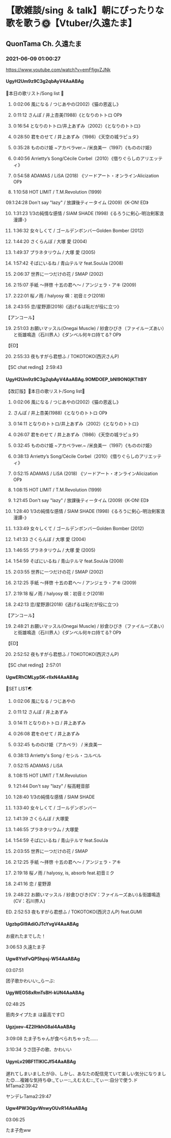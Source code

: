 # 【歌雑談/sing ＆ talk】朝にぴったりな歌を歌う🌞【Vtuber/久遠たま】

## QuonTama Ch. 久遠たま

### 2021-06-09 01:00:27

https://www.youtube.com/watch?v=emFfjgvZJNk

#### UgyH2Um9z9C3g2qbAyV4AaABAg

🌸本日の歌リスト/Song list 🌸

01. 0:02:06 風になる / つじあやの(2002)《猫の恩返し》

02. 0:11:12 さんぽ / 井上杏美(1988)《となりのトトロ OP》

03. 0:16:54 となりのトトロ/井上あずみ（2002）《となりのトトロ》

04. 0:28:50 君をのせて / 井上あずみ（1986）《天空の城ラピュタ》 

05. 0:35:28 もののけ姫 ~アカペラver.~ /米良美一（1997）《もののけ姫》

06. 0:40:56 Arrietty’s Song/Cécile Corbel（2010）《借りぐらしのアリエッティ》

07. 0:54:58 ADAMAS / LiSA (2018) 《ソードアート・オンラインAlicization OP》

08. 1:10:58 HOT LIMIT / T.M.Revolution (1999)

09.1:24:28 Don't say "lazy" / 放課後ティータイム (2009)《K-ON! ED》

10. 1:31:23 1/3の純情な感情 / SIAM SHADE (1998)《るろうに剣心-明治剣客浪漫譚-》

11. 1:36:32 女々しくて / ゴールデンボンバーGolden Bomber (2012)

12. 1:44:20 さくらんぼ / 大塚 愛 (2004)

13. 1:49:37 プラネタリウム / 大塚 愛 (2005)

14. 1:57:42 そばにいるね / 青山テルマ feat.SoulJa (2008)

15. 2:06:37 世界に一つだけの花 / SMAP (2002)

16. 2:15:07 手紙 ～拝啓 十五の君へ～ / アンジェラ・アキ (2009)

17. 2:22:01 桜ノ雨 / halyosy 唄：初音ミク(2018)

18. 2:43:55 恋/星野源(2018)《逃げるは恥だが役に立つ》

【アンコール】

19. 2:51:03 お願いマッスル(Onegai Muscle) / 紗倉ひびき（ファイルーズあい）と街雄鳴造（石川界人）《ダンベル何キロ持てる? OP》

【ED】

20. 2:55:33 夜もすがら君想ふ / TOKOTOKO(西沢さんP)

【SC chat reding】2:59:43



#### UgyH2Um9z9C3g2qbAyV4AaABAg.9OMDOEP_bNl9ON0jKTItBY

【改訂版】🌸本日の歌リスト/Song list🌸

01. 0:02:06 風になる / つじあやの(2002)《猫の恩返し》

02. さんぽ / 井上杏美(1988)《となりのトトロ OP》

03. 0:14:11 となりのトトロ/井上あずみ（2002）《となりのトトロ》

04. 0:26:07 君をのせて / 井上あずみ（1986）《天空の城ラピュタ》 

05. 0:32:45 もののけ姫 ~アカペラver.~ /米良美一（1997）《もののけ姫》

06. 0:38:13 Arrietty’s Song/Cécile Corbel（2010）《借りぐらしのアリエッティ》

07. 0:52:15 ADAMAS / LiSA (2018) 《ソードアート・オンラインAlicization OP》

08. 1:08:15 HOT LIMIT / T.M.Revolution (1999)

09. 1:21:45 Don't say "lazy" / 放課後ティータイム (2009)《K-ON! ED》

10. 1:28:40 1/3の純情な感情 / SIAM SHADE (1998)《るろうに剣心-明治剣客浪漫譚-》

11. 1:33:49 女々しくて / ゴールデンボンバーGolden Bomber (2012)

12. 1:41:33 さくらんぼ / 大塚 愛 (2004)

13. 1:46:55 プラネタリウム / 大塚 愛 (2005)

14. 1:54:59 そばにいるね / 青山テルマ feat.SoulJa (2008)

15. 2:03:55 世界に一つだけの花 / SMAP (2002)

16. 2:12:25 手紙 ～拝啓 十五の君へ～ / アンジェラ・アキ (2009)

17. 2:19:18 桜ノ雨 / halyosy 唄：初音ミク(2018)

18. 2:42:13 恋/星野源(2018)《逃げるは恥だが役に立つ》

【アンコール】

19. 2:48:21 お願いマッスル(Onegai Muscle) / 紗倉ひびき（ファイルーズあい）と街雄鳴造（石川界人）《ダンベル何キロ持てる? OP》

【ED】

20. 2:52:52 夜もすがら君想ふ / TOKOTOKO(西沢さんP)

【SC chat reding】2:57:01



#### UgwERhCMLyp5K-rIlxN4AaABAg

🥚SET LIST🌏



01. 0:02:06 風になる / つじあやの

02. 0:11:12 さんぽ / 井上あずみ

03. 0:14:11 となりのトトロ  / 井上あずみ

04. 0:26:08 君をのせて / 井上あずみ

05. 0:32:45 もののけ姫（アカペラ） / 米良美一

06. 0:38:13 Arrietty's Song / セシル・コルベル

07. 0:52:15 ADAMAS / LiSA

08. 1:08:15 HOT LIMIT / T.M.Revolution

09. 1:21:44 Don't say "lazy" / 桜高軽音部

10. 1:28:40 1/3の純情な感情 / SIAM SHADE

11. 1:33:40 女々しくて / ゴールデンボンバー

12. 1:41:39 さくらんぼ / 大塚愛

13. 1:46:55 プラネタリウム / 大塚愛

14. 1:54:59 そばにいるね / 青山テルマ feat.SoulJa

15. 2:03:55 世界に一つだけの花 / SMAP

16. 2:12:25 手紙 ～拝啓 十五の君へ～ / アンジェラ・アキ

17. 2:19:18 桜ノ雨 / halyosy, is, absorb feat.初音ミク

18. 2:41:16 恋 / 星野源

19. 2:48:22 お願いマッスル / 紗倉ひびき(CV：ファイルーズあい)＆街雄鳴造(CV：石川界人)

ED. 2:52:53 夜もすがら君想ふ / TOKOTOKO(西沢さんP) feat.GUMI



#### UgzbpGI9AdiOJTcYvgV4AaABAg

お疲れたまでした！

3:06:53 久遠たま子



#### Ugw8YstFvQP5hpsj-W54AaABAg

03:07:51 

团子歌かわいい:_らーぶ:



#### UgyWEO58xRmTsBH-kUN4AaABAg

02:48:25

筋肉タイプたま は最高です□



#### Ugzjxev-4Z2IHkhG8al4AaABAg

3:09:08 たま子ちゃんが食べられちゃった......

3:10:34 うさ団子の歌、かわいい



#### UgynLv29BF1TIKlCJf54AaABAg

遅れてしまいましたが😢、しかし、あなたの配信見ていて楽しい気分になりました😊....複雑な気持ち😅:_てぃー::_えむえむ::_てぃー:自分で使う.ドMTama2:39:42

ヤンデレTama2:29:47



#### Ugw4PW3QgvWnwyOUvR14AaABAg

03:06:25

たま子危ww

